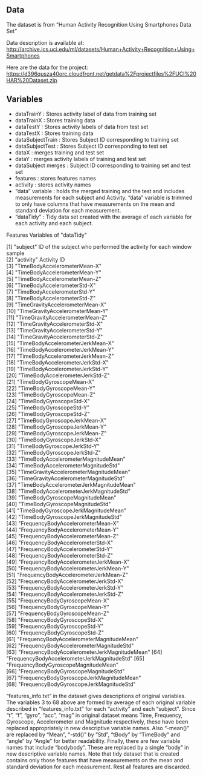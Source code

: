 ## Data 
The dataset is from “Human Activity Recognition Using Smartphones Data Set”

Data description is available at:
http://archive.ics.uci.edu/ml/datasets/Human+Activity+Recognition+Using+Smartphones

Here are the data for the project: 
https://d396qusza40orc.cloudfront.net/getdata%2Fprojectfiles%2FUCI%20HAR%20Dataset.zip 
 

## Variables

- dataTrainY         :  Stores activity label of  data from training set
- dataTrainX         :  Stores training data
- dataTestY          :  Stores activity labels of  data from test set
- dataTestX          :  Stores training data
- dataSubjectTrain   :  Stores Subject ID corresponding to training set
- dataSubjectTest    :  Stores Subject ID corresponding to test set
- dataX              :  merges training and test set
- dataY              :  merges activity labels of training and test set
- dataSubject merges :  Subject ID corresponding to training set and test set
- features           :  stores features names
- activity           :  stores activity names
- “data” variable    :  holds the merged training and the test and includes measurements for each subject and Activity. “data” variable is trimmed to only have columns that have measurements on the mean and standard deviation for each measurement.
- “dataTidy”         :  Tidy data set created with the  average of each variable for each activity and each subject. 

Features Variables of "dataTidy"

 [1] "subject" ID of the subject who performed the activity for each window sample                                   
 [2] "activity" Activity ID                                   
 [3] "TimeBodyAccelerometerMean-X"                
 [4] "TimeBodyAccelerometerMean-Y"                
 [5] "TimeBodyAccelerometerMean-Z"                
 [6] "TimeBodyAccelerometerStd-X"                 
 [7] "TimeBodyAccelerometerStd-Y"                 
 [8] "TimeBodyAccelerometerStd-Z"                 
 [9] "TimeGravityAccelerometerMean-X"             
[10] "TimeGravityAccelerometerMean-Y"             
[11] "TimeGravityAccelerometerMean-Z"             
[12] "TimeGravityAccelerometerStd-X"              
[13] "TimeGravityAccelerometerStd-Y"              
[14] "TimeGravityAccelerometerStd-Z"              
[15] "TimeBodyAccelerometerJerkMean-X"            
[16] "TimeBodyAccelerometerJerkMean-Y"            
[17] "TimeBodyAccelerometerJerkMean-Z"            
[18] "TimeBodyAccelerometerJerkStd-X"             
[19] "TimeBodyAccelerometerJerkStd-Y"             
[20] "TimeBodyAccelerometerJerkStd-Z"             
[21] "TimeBodyGyroscopeMean-X"                    
[22] "TimeBodyGyroscopeMean-Y"                    
[23] "TimeBodyGyroscopeMean-Z"                    
[24] "TimeBodyGyroscopeStd-X"                     
[25] "TimeBodyGyroscopeStd-Y"                     
[26] "TimeBodyGyroscopeStd-Z"                     
[27] "TimeBodyGyroscopeJerkMean-X"                
[28] "TimeBodyGyroscopeJerkMean-Y"                
[29] "TimeBodyGyroscopeJerkMean-Z"                
[30] "TimeBodyGyroscopeJerkStd-X"                 
[31] "TimeBodyGyroscopeJerkStd-Y"                 
[32] "TimeBodyGyroscopeJerkStd-Z"                 
[33] "TimeBodyAccelerometerMagnitudeMean"         
[34] "TimeBodyAccelerometerMagnitudeStd"          
[35] "TimeGravityAccelerometerMagnitudeMean"      
[36] "TimeGravityAccelerometerMagnitudeStd"       
[37] "TimeBodyAccelerometerJerkMagnitudeMean"     
[38] "TimeBodyAccelerometerJerkMagnitudeStd"      
[39] "TimeBodyGyroscopeMagnitudeMean"             
[40] "TimeBodyGyroscopeMagnitudeStd"              
[41] "TimeBodyGyroscopeJerkMagnitudeMean"         
[42] "TimeBodyGyroscopeJerkMagnitudeStd"          
[43] "FrequencyBodyAccelerometerMean-X"           
[44] "FrequencyBodyAccelerometerMean-Y"           
[45] "FrequencyBodyAccelerometerMean-Z"           
[46] "FrequencyBodyAccelerometerStd-X"            
[47] "FrequencyBodyAccelerometerStd-Y"            
[48] "FrequencyBodyAccelerometerStd-Z"            
[49] "FrequencyBodyAccelerometerJerkMean-X"       
[50] "FrequencyBodyAccelerometerJerkMean-Y"       
[51] "FrequencyBodyAccelerometerJerkMean-Z"       
[52] "FrequencyBodyAccelerometerJerkStd-X"        
[53] "FrequencyBodyAccelerometerJerkStd-Y"        
[54] "FrequencyBodyAccelerometerJerkStd-Z"        
[55] "FrequencyBodyGyroscopeMean-X"               
[56] "FrequencyBodyGyroscopeMean-Y"               
[57] "FrequencyBodyGyroscopeMean-Z"               
[58] "FrequencyBodyGyroscopeStd-X"                
[59] "FrequencyBodyGyroscopeStd-Y"                
[60] "FrequencyBodyGyroscopeStd-Z"                
[61] "FrequencyBodyAccelerometerMagnitudeMean"    
[62] "FrequencyBodyAccelerometerMagnitudeStd"     
[63] "FrequencyBodyAccelerometerJerkMagnitudeMean"
[64] "FrequencyBodyAccelerometerJerkMagnitudeStd" 
[65] "FrequencyBodyGyroscopeMagnitudeMean"        
[66] "FrequencyBodyGyroscopeMagnitudeStd"         
[67] "FrequencyBodyGyroscopeJerkMagnitudeMean"    
[68] "FrequencyBodyGyroscopeJerkMagnitudeStd"

“features_info.txt” in the dataset gives descriptions of original variables. The variables 3 to 68 above are formed by average of each original variable described in “features_info.txt” for each “activity” and each “subject”.  Since “t”, “f”, “gyro”, “acc”, “mag” in original dataset means Time, Frequency, Gyroscope, Accelerometer and Magnitude respectively, these have been replaced appropriately in new descriptive variable names. Also “-mean()” are replaced by “Mean”, “-std()” by “Std”, “tBody” by “TimeBody” and “angle” by “Angle” for better readability. Finally, there are few variable names that include “bodybody”. These are replaced by a single “body” in new descriptive variable names. 
Note that tidy dataset that is created contains only those features that have measurements on the mean and standard deviation for each measurement. Rest all features are discarded.

